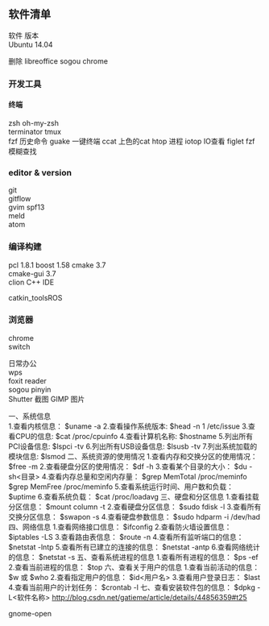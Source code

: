 ## 软件清单    
软件   版本         
Ubuntu 14.04        


删除  libreoffice
sogou
chrome
        
### 开发工具 
#### 终端
zsh   oh-my-zsh   
terminator
tmux       
fzf   历史命令
guake  一键终端
ccat  上色的cat
htop 进程
iotop IO查看
figlet
fzf   模糊查找


### editor & version
git      
gitflow         
gvim  spf13     
meld        
atom 

### 编译构建
pcl 1.8.1
boost 1.58
cmake 3.7  
cmake-gui     3.7   
clion    C++ IDE

catkin_toolsROS

### 浏览器
chrome  
switch   

日常办公   
wps       
foxit reader     
sogou pinyin        
Shutter   截图
GIMP  图片





一、系统信息  
    1.查看内核信息：                                           $uname -a
    2.查看操作系统版本:                                      $head -n 1 /etc/issue
    3.查看CPU的信息:                                         $cat /proc/cpuinfo
    4.查看计算机名称:                                         $hostname
    5.列出所有PCI设备信息:                                $lspci -tv
    6.列出所有USB设备信息:                               $lsusb -tv
    7.列出系统加载的模块信息:                            $lsmod
二、系统资源的使用情况
    1.查看内存和交换分区的使用情况：              $free -m
    2.查看硬盘分区的使用情况：                         $df -h
    3.查看某个目录的大小：                                $du -sh<目录>
    4.查看内存总量和空闲内存量：                      $grep MemTotal /proc/meminfo
                                                                          $grep MemFree /proc/meminfo
    5.查看系统运行时间、用户数和负载：            $uptime
    6.查看系统负载：                                           $cat /proc/loadavg
三、硬盘和分区信息
    1.查看挂载分区信息：                                    $mount  column -t
    2.查看硬盘分区信息：                                    $sudo fdisk -l
    3.查看所有交换分区信息：                             $swapon -s
    4.查看硬盘参数信息：                                    $sudo hdparm -i /dev/had
四、网络信息
    1.查看网络接口信息：                                    $ifconfig
    2.查看防火墙设置信息：                                $iptables -LS
    3.查看路由表信息：                                       $route -n
    4.查看所有监听端口的信息：                         $netstat -lntp
    5.查看所有已建立的连接的信息：                  $netstat -antp
    6.查看网络统计的信息：                                $netstat -s
五、查看系统进程的信息
    1.查看所有进程的信息：                                $ps -ef
    2.查看当前进程的信息：                                $top
六、查看关于用户的信息
    1.查看当前活动的信息：                                $w               或            $who
    2.查看指定用户的信息：                                $id<用户名>
    3.查看用户登录日志：                                   $last
    4.查看当前用户的计划任务：                         $crontab -l
七、查看安装软件包的信息：                             $dpkg -L<软件名称>
http://blog.csdn.net/gatieme/article/details/44856359#t25

gnome-open
